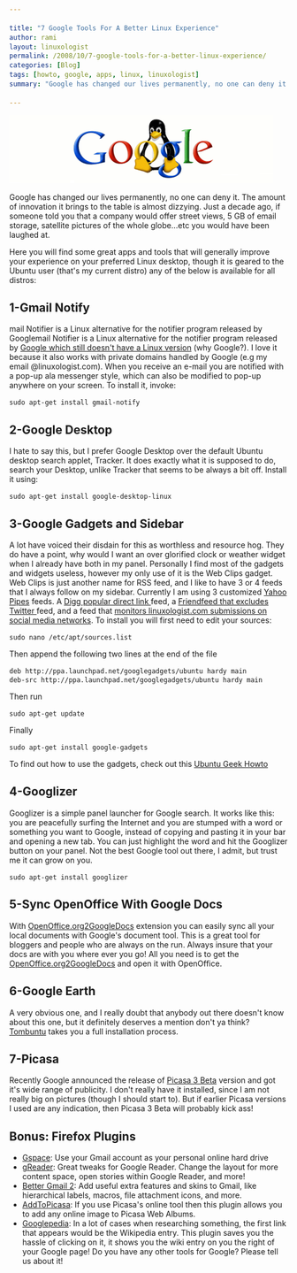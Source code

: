 ```yaml
---

title: "7 Google Tools For A Better Linux Experience"
author: rami
layout: linuxologist
permalink: /2008/10/7-google-tools-for-a-better-linux-experience/
categories: [Blog]
tags: [howto, google, apps, linux, linuxologist]
summary: "Google has changed our lives permanently, no one can deny it. The amount of innovation it brings to the table is almost dizzying. Just a decade ago, if someone told you that a company would offer street views, 5 GB of email storage, satellite pictures of the whole globe...etc you would have been laughed at."

---
```


![Google Linux](/assets/images/content/blog/googlelinux.png)

Google has changed our lives permanently, no one can deny it. The amount of innovation it brings to the table is almost dizzying. Just a decade ago, if someone told you that a company would offer street views, 5 GB of email storage, satellite pictures of the whole globe...etc you would have been laughed at.

Here you will find some great apps and tools that will generally improve your experience on your preferred Linux desktop, though it is geared to the Ubuntu user (that's my current distro) any of the below is available for all distros:

## 1-Gmail Notify

mail Notifier is a Linux alternative for the notifier program released by Googlemail Notifier is a Linux alternative for the notifier program released by [Google which still doesn't have a Linux version](http://toolbar.google.com/gmail-helper/notifier_windows.html) (why Google?). I love it because it also works with private domains handled by Google (e.g my email @linuxologist.com). When you receive an e-mail you are notified with a pop-up ala messenger style, which can also be modified to pop-up anywhere on your screen. To install it, invoke: 

    sudo apt-get install gmail-notify

## 2-Google Desktop

I hate to say this, but I prefer Google Desktop over the default Ubuntu desktop search applet, Tracker. It does exactly what it is supposed to do, search your Desktop, unlike Tracker that seems to be always a bit off. Install it using: 

    sudo apt-get install google-desktop-linux

## 3-Google Gadgets and Sidebar

A lot have voiced their disdain for this as worthless and resource hog. They do have a point, why would I want an over glorified clock or weather widget when I already have both in my panel. Personally I find most of the gadgets and widgets useless, however my only use of it is the Web Clips gadget. Web Clips is just another name for RSS feed, and I like to have 3 or 4 feeds that I always follow on my sidebar. Currently I am using 3 customized [Yahoo Pipes](http://pipes.yahoo.com) feeds. A [Digg popular direct link ](http://pipes.yahoo.com/georgywoods/sdfv2)feed, a [Friendfeed  that excludes Twitter ](http://pipes.yahoo.com/geekygirldawn/20ea93289bc362939bfd65883733fc16)feed, and a feed that [monitors linuxologist.com submissions on social media networks](http://pipes.yahoo.com/pipes/pipe.info?_id=e5f7cb1befdb4139590a7342a827cc43). To install you will first need to edit your sources: 

    sudo nano /etc/apt/sources.list

Then append the following two lines at the end of the file 

    deb http://ppa.launchpad.net/googlegadgets/ubuntu hardy main
    deb-src http://ppa.launchpad.net/googlegadgets/ubuntu hardy main

Then run 

    sudo apt-get update

Finally 

    sudo apt-get install google-gadgets

To find out how to use the gadgets, check out this [Ubuntu Geek Howto](http://www.ubuntugeek.com/howto-install-google-gadgets-in-ubuntu-804-hardy-heron.html)

## 4-Googlizer

Googlizer is a simple panel launcher for Google search. It works like this: you are peacefully surfing the Internet and you are stumped with a word or something you want to Google, instead of copying and pasting it in your bar and opening a new tab. You can just highlight the word and hit the Googlizer button on your panel. Not the best Google tool out there, I admit, but trust me it can grow on you. 

    sudo apt-get install googlizer

## 5-Sync OpenOffice With Google Docs

With [OpenOffice.org2GoogleDocs](http://extensions.services.openoffice.org/project/ooo2gd) extension you can easily sync all your local documents with Google's document tool. This is a great tool for bloggers and people who are always on the run. Always insure that your docs are with you where ever you go! All you need is to get the [OpenOffice.org2GoogleDocs](http://extensions.services.openoffice.org/project/ooo2gd) and open it with OpenOffice.

## 6-Google Earth

A very obvious one, and I really doubt that anybody out there doesn't know about this one, but it definitely deserves a mention don't ya think? [Tombuntu](http://tombuntu.com/index.php/2007/11/28/how-to-install-google-earth-in-ubuntu/) takes you a full installation process.

## 7-Picasa

Recently Google announced the release of [Picasa 3 Beta](http://picasa.google.com/linux/) version and got it's wide range of publicity. I don't really have it installed, since I am not really big on pictures (though I should start to). But if earlier Picasa versions I used are any indication, then Picasa 3 Beta will probably kick ass!

## Bonus: Firefox Plugins

* [Gspace](https://addons.mozilla.org/en-US/firefox/addon/1593): Use your Gmail account as your personal online hard drive
* [gReader](https://addons.mozilla.org/en-US/firefox/addon/6424): Great tweaks for Google Reader. Change the layout for more content space, open stories within Google Reader, and more!
* [Better Gmail 2](https://addons.mozilla.org/en-US/firefox/addon/6076): Add useful extra features and skins to Gmail, like hierarchical labels, macros, file attachment icons, and more.
* [AddToPicasa](https://addons.mozilla.org/en-US/firefox/addon/5699): If you use Picasa's online tool then this plugin allows you to add any online image to Picasa Web Albums.
* [Googlepedia](https://addons.mozilla.org/en-US/firefox/addon/2517): In a lot of cases when researching something, the first link that appears would be the Wikipedia entry. This plugin saves you the hassle of clicking on it, it shows you the wiki entry on you the right of your Google page!
Do you have any other tools for Google? Please tell us about it!
